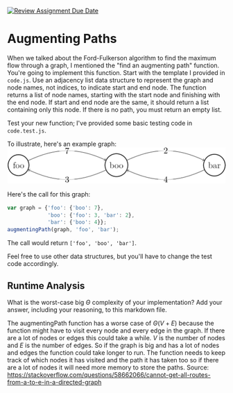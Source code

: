 [![Review Assignment Due Date](https://classroom.github.com/assets/deadline-readme-button-24ddc0f5d75046c5622901739e7c5dd533143b0c8e959d652212380cedb1ea36.svg)](https://classroom.github.com/a/NehM89hy)
# Augmenting Paths

When we talked about the Ford-Fulkerson algorithm to find the maximum flow
through a graph, I mentioned the "find an augmenting path" function. You're
going to implement this function. Start with the template I provided in
`code.js`. Use an adjacency list data structure to represent the graph and node
names, not indices, to indicate start and end node. The function returns a list
of node names, starting with the start node and finishing with the end node. If
start and end node are the same, it should return a list containing only this
node. If there is no path, you must return an empty list.

Test your new function; I've provided some basic testing code in `code.test.js`.

To illustrate, here's an example graph:
![example graph](graph.png)

Here's the call for this graph:

```javascript
var graph = {'foo': {'boo': 7},
             'boo': {'foo': 3, 'bar': 2},
             'bar': {'boo': 4}};
augmentingPath(graph, 'foo', 'bar');
```

The call would return `['foo', 'boo', 'bar']`.

Feel free to use other data structures, but you'll have to change the test code
accordingly.

## Runtime Analysis

What is the worst-case big $\Theta$ complexity of your implementation? Add your
answer, including your reasoning, to this markdown file.

The augmentingPath function has a worse case of $\Theta( V + E )$ because the function might have to visit every node and every edge in the graph. If there are a lot of nodes or edges this could take a while. $V$ is the number of nodes and $E$ is the number of edges. So if the graph is big and has a lot of nodes and edges the function could take longer to run. The function needs to keep track of which nodes it has visited and the path it has taken too so if there are a lot of nodes it will need more memory to store the paths. 
Source:
https://stackoverflow.com/questions/58662066/cannot-get-all-routes-from-a-to-e-in-a-directed-graph


